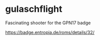 # gulaschflight
Fascinating shooter for the GPN17 badge

https://badge.entropia.de/roms/details/32/
